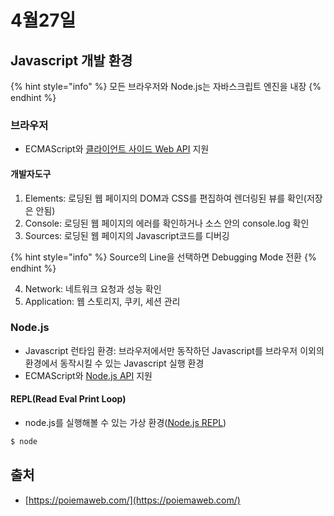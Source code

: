 # 4월27일

## Javascript 개발 환경

{% hint style="info" %}
모든 브라우저와 Node.js는 자바스크립트 엔진을 내장
{% endhint %}



### 브라우저

* ECMAScript와 [클라이언트 사이드 Web API](https://www.w3.org/standards/webdesign/script) 지원



#### 개발자도구

1. Elements: 로딩된 웹 페이지의 DOM과 CSS를 편집하여 렌더링된 뷰를 확인(저장은 안됨)
2. Console: 로딩된 웹 페이지의 에러를 확인하거나 소스 안의 console.log 확인
3. Sources: 로딩된 웹 페이지의 Javascript코드를 디버깅

{% hint style="info" %}
Source의 Line을 선택하면 Debugging Mode 전환
{% endhint %}

4. Network: 네트워크 요청과 성능 확인
5. Application: 웹 스토리지, 쿠키, 세션 관리

###

### Node.js

* Javascript 런타임 환경: 브라우저에서만 동작하던 Javascript를 브라우저 이외의 환경에서 동작시킬 수 있는 Javascript 실행 환경
* ECMAScript와 [Node.js API](https://nodejs.org/dist/latest-v11.x/docs/api) 지원



#### REPL(Read Eval Print Loop)

* node.js를 실행해볼 수 있는 가상 환경([Node.js REPL](https://nodejs.org/dist/latest-v11.x/docs/api/repl.html))

```bash
$ node
```



## 출처

* [https://poiemaweb.com/](https://poiemaweb.com/)


